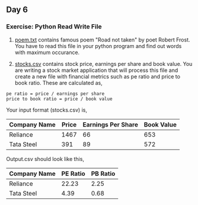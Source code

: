 ## Day 6

### Exercise: Python Read Write File
1. [poem.txt](https://github.com/codebasics/py/blob/master/Basics/Exercise/13_read_write_files/poem.txt) contains famous poem "Road not taken" by poet Robert Frost. You have to read this file in your python program and find out words with maximum occurance.


2. [stocks.csv](https://github.com/codebasics/py/blob/master/Basics/Exercise/13_read_write_files/stocks.csv) contains stock price, earnings per share and book value. You are writing a stock market application that will process this file and create a new file
with financial metrics such as pe ratio and price to book ratio. These are calculated as,
```
pe ratio = price / earnings per share
price to book ratio = price / book value
```


Your input format (stocks.csv) is,

|Company Name|Price|Earnings Per Share|Book Value|
|-------|----------|-------|----------|
|Reliance|1467|66|653|
|Tata Steel|391|89|572|

Output.csv should look like this,

|Company Name|PE Ratio|PB Ratio|
|-------|----------|-------|
|Reliance|22.23|2.25|
|Tata Steel|4.39|0.68|
